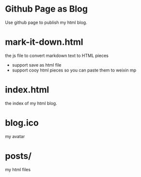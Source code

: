 

Github Page as Blog
==
Use github page to publish my html blog.

mark-it-down.html
====
the js file to convert markdown text to HTML pieces
- support save as html file
- support cooy html pieces so you can paste them to weixin mp 

index.html
====
the index of my html blog.

blog.ico
===
my avatar

posts/
====
my html files
